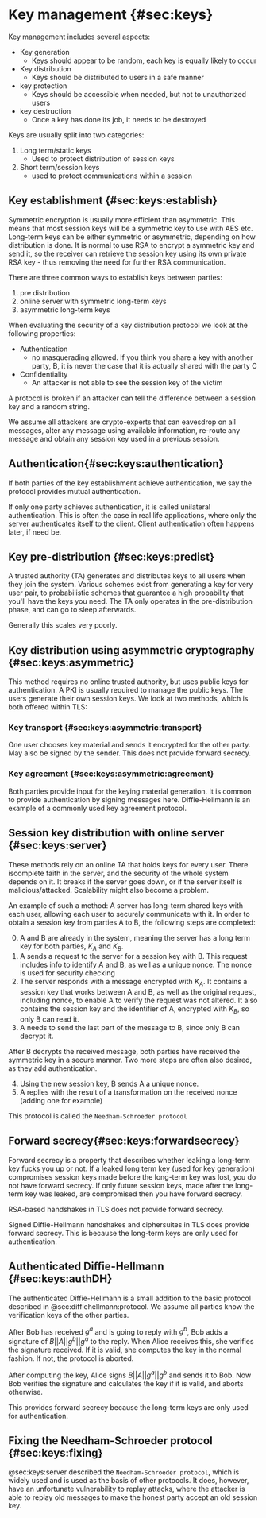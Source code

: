 # Key management {#sec:keys}

Key management includes several aspects:

- Key generation
    - Keys should appear to be random, each key is equally likely to occur
- Key distribution
    - Keys should be distributed to users in a safe manner
- key protection
    - Keys should be accessible when needed, but not to unauthorized users
- key destruction
    - Once a key has done its job, it needs to be destroyed

Keys are usually split into two categories:

1. Long term/static keys
    - Used to protect distribution of session keys
2. Short term/session keys
    - used to protect communications within a session

## Key establishment {#sec:keys:establish}
Symmetric encryption is usually more efficient than asymmetric. This means that most session keys
will be a symmetric key to use with AES etc. Long-term keys can be either symmetric or asymmetric,
depending on how distribution is done. It is normal to use RSA to encrypt a symmetric key and send
it, so the receiver can retrieve the session key using its own private RSA key - thus removing the
need for further RSA communication.

There are three common ways to establish keys between parties:

1. pre distribution
2. online server with symmetric long-term keys
3. asymmetric long-term keys

When evaluating the security of a key distribution protocol we look at the following properties:

- Authentication
    - no masquerading allowed. If you think you share a key with another party, B, it is never the
      case that it is actually shared with the party C
- Confidentiality
    - An attacker is not able to see the session key of the victim

A protocol is broken if an attacker can tell the difference between a session key and a random
string.

We assume all attackers are crypto-experts that can eavesdrop on all messages, alter any message
using available information, re-route any message and obtain any session key used in a previous session.


## Authentication{#sec:keys:authentication}
If both parties of the key establishment achieve authentication, we say the protocol provides mutual
authentication.

If only one party achieves authentication, it is called unilateral authentication. This is often the
case in real life applications, where only the server authenticates itself to the client. Client
authentication often happens later, if need be.

## Key pre-distribution {#sec:keys:predist}
A trusted authority (TA) generates and distributes keys to all users when they join the system.
Various schemes exist from generating a key for very user pair, to probabilistic schemes that
guarantee a high probability that you'll have the keys you need. The TA only operates in the
pre-distribution phase, and can go to sleep afterwards.

Generally this scales very poorly.


## Key distribution using asymmetric cryptography {#sec:keys:asymmetric}
This method requires no online trusted authority, but uses public keys for authentication. A PKI
is usually required to manage the public keys. The users generate their own session keys. We look at
two methods, which is both offered within TLS:

### Key transport {#sec:keys:asymmetric:transport}
One user chooses key material and sends it encrypted for the other party. May also be signed by the
sender. This does not provide forward secrecy.

### Key agreement {#sec:keys:asymmetric:agreement}
Both parties provide input for the keying material generation. It is common to provide
authentication by signing messages here. Diffie-Hellmann is an example of a commonly used key
agreement protocol.

## Session key distribution with online server {#sec:keys:server}
These methods rely on an online TA that holds keys for every user.
There iscomplete faith in the server, and the security of the whole system depends on it.
It breaks if the server goes down, or if the server itself is malicious/attacked.
Scalability might also become a problem.

An example of such a method:
A server has long-term shared keys with each user, allowing each user to securely communicate with
it. In order to obtain a session key from parties A to B, the following steps are completed:

0. A and B are already in the system, meaning the server has a long term key for both parties, $K_A$
   and $K_B$.
1. A sends a request to the server for a session key with B. This request includes info to identify
   A and B, as well as a unique nonce. The nonce is used for security checking
2. The server responds with a message encrypted with $K_A$. It contains a session key that works
   between A and B, as well as the original request, including nonce, to enable A to verify the
   request was not altered. It also contains the session key and the identifier of A, encrypted with
   $K_B$, so only B can read it.
3. A needs to send the last part of the message to B, since only B can decrypt it.

After B decrypts the received message, both parties have received the symmetric key in a secure manner.
Two more steps are often also desired, as they add authentication.

4. Using the new session key, B sends A a unique nonce.
5. A replies with the result of a transformation on the received nonce (adding one for example)

This protocol is called the `Needham-Schroeder protocol`

## Forward secrecy{#sec:keys:forwardsecrecy}
Forward secrecy is a property that describes whether leaking a long-term key fucks you up or not. If
a leaked long term key (used for key generation) compromises session keys made before the long-term
key was lost, you do not have forward secrecy. If only future session keys, made after the long-term
key was leaked, are compromised then you have forward secrecy.

RSA-based handshakes in TLS does not provide forward secrecy.

Signed Diffie-Hellmann handshakes and ciphersuites in TLS does provide forward secrecy. This is
because the long-term keys are only used for authentication.

## Authenticated Diffie-Hellmann {#sec:keys:authDH}
The authenticated Diffie-Hellmann is a small addition to the basic protocol described in @sec:diffiehellmann:protocol. We assume all parties know the verification keys of the other parties.

After Bob has received $g^a$ and is going to reply with $g^b$, Bob adds a signature of $B || A || g^b
|| g^a$ to the reply. When Alice receives this, she verifies the signature received. If it is valid,
she computes the key in the normal fashion. If not, the protocol is aborted.

After computing the key, Alice signs $B || A || g^a || g^b$ and sends it to Bob. Now Bob verifies
the signature and calculates the key if it is valid, and aborts otherwise.

This provides forward secrecy because the long-term keys are only used for authentication.

## Fixing the Needham-Schroeder protocol {#sec:keys:fixing}
@sec:keys:server described the `Needham-Schroeder protocol`, which is widely used and is used as the
basis of other protocols. It does, however, have an unfortunate vulnerability to replay attacks,
where the attacker is able to replay old messages to make the honest party accept an old session
key.





